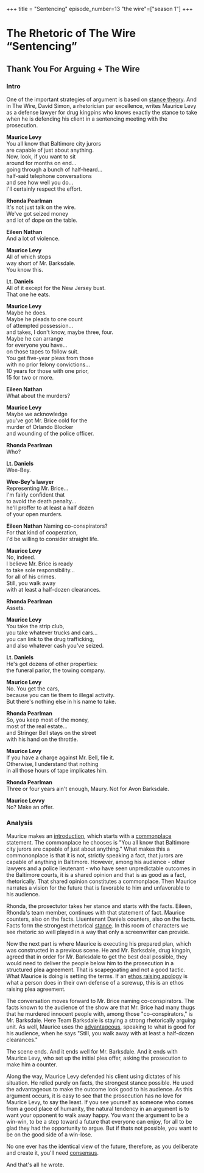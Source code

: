 +++
title = "Sentencing"
episode_number=13
"the wire"=["season 1"]
+++



# The Rhetoric of The Wire “Sentencing”
## Thank You For Arguing + The Wire
### Intro
One of the important strategies of argument is based on [stance theory](). And in The Wire, David Simon, a rhetorician par excellence, writes Maurice Levy as a defense lawyer for drug kingpins who knows exactly the stance to take when he is defending his client in a sentencing meeting with the prosecution. 

**Maurice Levy**    
You all know that Baltimore city jurors  
are capable of just about anything.  
Now, look, if you want to sit  
around for months on end...  
going through a bunch of half-heard...  
half-said telephone conversations  
and see how well you do...  
I'll certainly respect the effort.  
  
**Rhonda Pearlman**    
It's not just talk on the wire.  
We've got seized money  
and lot of dope on the table.  
  
**Eileen Nathan**  
And a lot of violence.  
  
**Maurice Levy**    
All of which stops  
way short of Mr. Barksdale.  
You know this.  
  
**Lt. Daniels**    
All of it except for the New Jersey bust.  
That one he eats.   
  
**Maurice Levy**    
Maybe he does.  
Maybe he pleads to one count  
of attempted possession...  
and takes, I don't know, maybe three, four.  
Maybe he can arrange  
for everyone you have...  
on those tapes to follow suit.  
You get five-year pleas from those  
with no prior felony convictions...  
10 years for those with one prior,  
15 for two or more.  
  
**Eileen Nathan**  
What about the murders?    
    
**Maurice Levy**    
Maybe we acknowledge  
you've got Mr. Brice cold for the  
murder of Orlando Blocker  
and wounding of the police officer.    
    
**Rhonda Pearlman**    
Who?  
    
**Lt. Daniels**    
Wee-Bey.  
    
**Wee-Bey's lawyer**    
Representing Mr. Brice...  
I'm fairly confident that  
to avoid the death penalty...  
he'll proffer to at least a half dozen  
of your open murders.  
    
**Eileen Nathan**
Naming co-conspirators?  
For that kind of cooperation,  
I'd be willing to consider straight life.  
    
**Maurice Levy**    
No, indeed.  
I believe Mr. Brice is ready  
to take sole responsibility...  
for all of his crimes.  
Still, you walk away  
with at least a half-dozen clearances.  
  
**Rhonda Pearlman**    
Assets.    
    
**Maurice Levy**    
You take the strip club,  
you take whatever trucks and cars...  
you can link to the drug trafficking,  
and also whatever cash you've seized.    
    
**Lt. Daniels**    
He's got dozens of other properties:  
the funeral parlor, the towing company.    
    
**Maurice Levy**    
No. You get the cars,  
because you can tie them to illegal activity.  
But there's nothing else in his name to take.    
    
**Rhonda Pearlman**    
So, you keep most of the money,  
most of the real estate...  
and Stringer Bell stays on the street  
with his hand on the throttle.    
    
**Maurice Levy**    
If you have a charge against Mr. Bell, file it.  
Otherwise, I understand that nothing  
in all those hours of tape implicates him.    
    
**Rhonda Pearlman**    
Three or four years ain't enough, Maury. Not for Avon Barksdale.    
    
**Maurice Levvy**    
No? Make an offer.    
    
### Analysis  
Maurice makes an [introduction](), which starts with a [commonplace]() statement. The commonplace he chooses is "You all know that Baltimore city jurors are capable of just about anything." What makes this a commononplace is that it is not, strictly speaking a fact, that jurors are capable of anything in Baltimore. However, among his audience - other lawyers and a police lieutenant - who have seen unpredictable outcomes in the Baltimore courts, it is a shared opinion and that is as good as a fact, rhetorically. That shared opinion constitutes a commonplace.  Then Maurice narrates a vision for the future that is favorable to him and unfavorable to his audience.  
  
Rhonda, the prosectutor takes her stance and starts with the facts. Eileen, Rhonda's team member, continues with that statement of fact. Maurice counters, also on the facts. Liuentenant Daniels counters, also on the facts. Facts form the strongest rhetorical [stance](). In this room of characters we see rhetoric so well played in a way that only a screenwriter can provide.  
  
Now the next part is where Maurice is executing his prepared plan, which was constructed in a previous scene. He and Mr. Barksdale, drug kingpin, agreed that in order for Mr. Barksdale to get the best deal possible, they would need to deliver the people below him to the prosecution in a structured plea agreement. That is scapegoating and not a good tactic. What Maurice is doing is setting the terms. If an [ethos raising apology]() is what a person does in their own defense of a screwup, this is an ethos raising plea agreement.  
    
The conversation moves forward to Mr. Brice naming co-conspirators. The facts known to the audience of the show are that Mr. Brice had many thugs that he murdered innocent people with, among those "co-conspirators," is Mr. Barksdale. Here Team Barksdale is staying a strong rhetorically arguing unit. As well, Maurice uses the [advantageous](), speaking to what is good for his audience, when he says "Still, you walk away with at least a half-dozen clearances."  

The scene ends. And it ends well for Mr. Barksdale. And it ends with Maurice Levy, who set up the initial plea offer, asking the prosecution to make him a counter.    
    
Along the way, Maurice Levy defended his client using dictates of his situation. He relied purely on facts, the strongest stance possible. He used the advantageous to make the outcome look good to his audience. As this argument occurs, it is easy to see that the prosecution has no love for Maurice Levy, to say the least. If you see yourself as someone who comes from a good place of humanity, the natural tendency in an argument is to want your opponent to walk away happy. You want the argument to be a win-win, to be a step toward a future that everyone can enjoy, for all to be glad they had the opportunity to argue. But if thats not possible, you want to be on the good side of a win-lose.  
  
No one ever has the identical view of the future, therefore, as you deliberate and create it, you'll need [consensus]().  
  
And that's all he wrote.  